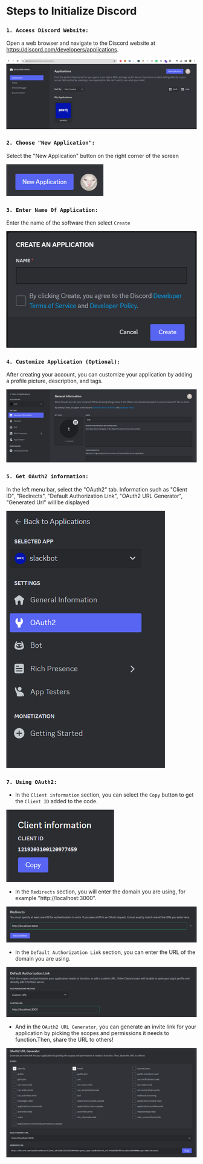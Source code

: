 # Steps to Initialize Discord

### `1. Access Discord Website:`

Open a web browser and navigate to the Discord website at https://discord.com/developers/applications.

![](public/images/Step1.png)

### `2. Choose "New Application":`

Select the "New Application" button on the right corner of the screen

![](public/images/NewBtn.png)


### `3. Enter Name Of Application:`

Enter the name of the software then select `Create`

![](public/images/Step2.png)


### `4. Customize Application (Optional):`

After creating your account, you can customize your application by adding a profile picture, description, and tags.

![](public/images/Step3.png)


### `5. Get OAuth2 information:`

In the left menu bar, select the "OAuth2" tab. Information such as "Client ID", "Redirects", "Default Authorization Link", "OAuth2 URL Generator", "Generated Url" will be displayed

![](public/images/Menu.png)


### `7. Using OAuth2:`

- In the `Client information` section, you can select the `Copy` button to get the `Client ID` added to the code.

![](public/images/Info1.png)

- In the `Redirects` section, you will enter the domain you are using, for example "http://localhost:3000".

![](public/images/Info2.png)

- In the `Default Authorization Link` section, you can enter the URL of the domain you are using.

![](public/images/Info3.png)

- And in the `OAuth2 URL Generator`, you can generate an invite link for your application by picking the scopes and permissions it needs to function.Then, share the URL to others!

![](public/images/Info4.png)
